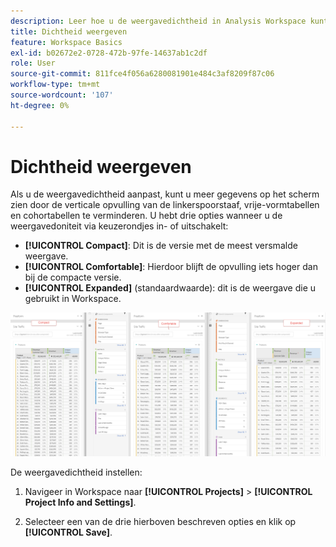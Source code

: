 ```yaml
---
description: Leer hoe u de weergavedichtheid in Analysis Workspace kunt aanpassen.
title: Dichtheid weergeven
feature: Workspace Basics
exl-id: b02672e2-0728-472b-97fe-14637ab1c2df
role: User
source-git-commit: 811fce4f056a6280081901e484c3af8209f87c06
workflow-type: tm+mt
source-wordcount: '107'
ht-degree: 0%

---
```


# Dichtheid weergeven

Als u de weergavedichtheid aanpast, kunt u meer gegevens op het scherm zien door de verticale opvulling van de linkerspoorstaaf, vrije-vormtabellen en cohortabellen te verminderen.
U hebt drie opties wanneer u de weergavedoniteit via keuzerondjes in- of uitschakelt:

- **[!UICONTROL Compact]**: Dit is de versie met de meest versmalde weergave.
- **[!UICONTROL Comfortable]**: Hierdoor blijft de opvulling iets hoger dan bij de compacte versie.
- **[!UICONTROL Expanded]** (standaardwaarde): dit is de weergave die u gebruikt in Workspace.

![De compacte, compatibele en uitgebreide weergavedichtheid.](assets/view-density.png)

De weergavedichtheid instellen:

1. Navigeer in Workspace naar **[!UICONTROL Projects]** > **[!UICONTROL Project Info and Settings]**.

1. Selecteer een van de drie hierboven beschreven opties en klik op **[!UICONTROL Save]**.
